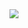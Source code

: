 <img src="https://www.shutterstock.com/image-photo/ancient-temple-ruins-gadi-sagar-260nw-786126286.jpg"/>

